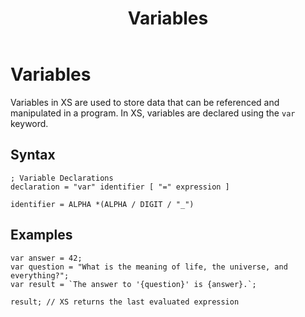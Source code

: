﻿---
layout: default
title: Variables
parent: Language
nav_order: 20
---

# Variables

Variables in XS are used to store data that can be referenced and manipulated in a program. 
In XS, variables are declared using the `var` keyword.

## Syntax

```abnf
; Variable Declarations
declaration = "var" identifier [ "=" expression ]

identifier = ALPHA *(ALPHA / DIGIT / "_")
```

## Examples

```xs
var answer = 42;
var question = "What is the meaning of life, the universe, and everything?";
var result = `The answer to '{question}' is {answer}.`;

result; // XS returns the last evaluated expression
```
